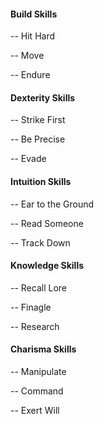 #### Build Skills
-- Hit Hard

-- Move 

-- Endure

#### Dexterity Skills
-- Strike First

-- Be Precise

-- Evade

#### Intuition Skills
-- Ear to the Ground

-- Read Someone

-- Track Down

#### Knowledge Skills
-- Recall Lore

-- Finagle

-- Research

#### Charisma Skills
-- Manipulate

-- Command

-- Exert Will
